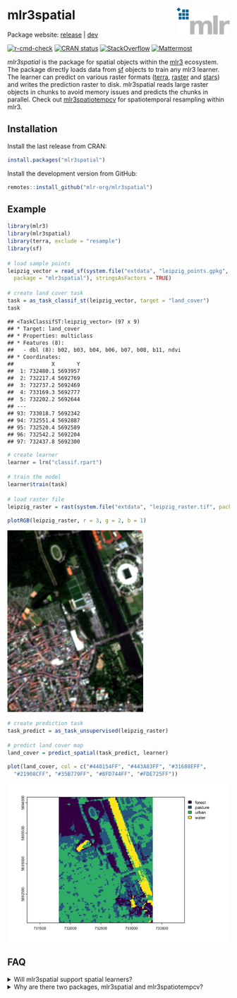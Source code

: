 
# mlr3spatial <img src="man/figures/logo.png" align="right" width = "120" />

Package website: [release](https://mlr3spatial.mlr-org.com/) |
[dev](https://mlr3spatial.mlr-org.com/dev/)

<!-- badges: start -->

[![r-cmd-check](https://github.com/mlr-org/mlr3spatial/actions/workflows/r-cmd-check.yml/badge.svg)](https://github.com/mlr-org/mlr3spatial/actions/workflows/r-cmd-check.yml)
[![CRAN
status](https://www.r-pkg.org/badges/version/mlr3spatial)](https://CRAN.R-project.org/package=mlr3spatial)
[![StackOverflow](https://img.shields.io/badge/stackoverflow-mlr3-orange.svg)](https://stackoverflow.com/questions/tagged/mlr3)
[![Mattermost](https://img.shields.io/badge/chat-mattermost-orange.svg)](https://lmmisld-lmu-stats-slds.srv.mwn.de/mlr_invite/)
<!-- badges: end -->

*mlr3spatial* is the package for spatial objects within the
[mlr3](https://mlr3.mlr-org.com) ecosystem. The package directly loads
data from [sf](https://CRAN.R-project.org/package=sf) objects to train
any mlr3 learner. The learner can predict on various raster formats
([terra](https://CRAN.R-project.org/package=terra),
[raster](https://CRAN.R-project.org/package=raster) and
[stars](https://CRAN.R-project.org/package=stars)) and writes the
prediction raster to disk. mlr3spatial reads large raster objects in
chunks to avoid memory issues and predicts the chunks in parallel. Check
out [mlr3spatiotempcv](https://github.com/mlr-org/mlr3spatiotempcv) for
spatiotemporal resampling within mlr3.

## Installation

Install the last release from CRAN:

``` r
install.packages("mlr3spatial")
```

Install the development version from GitHub:

``` r
remotes::install_github("mlr-org/mlr3spatial")
```

## Example

``` r
library(mlr3)
library(mlr3spatial)
library(terra, exclude = "resample")
library(sf)

# load sample points
leipzig_vector = read_sf(system.file("extdata", "leipzig_points.gpkg",
  package = "mlr3spatial"), stringsAsFactors = TRUE)

# create land cover task
task = as_task_classif_st(leipzig_vector, target = "land_cover")
task
```

    ## <TaskClassifST:leipzig_vector> (97 x 9)
    ## * Target: land_cover
    ## * Properties: multiclass
    ## * Features (8):
    ##   - dbl (8): b02, b03, b04, b06, b07, b08, b11, ndvi
    ## * Coordinates:
    ##            X       Y
    ##  1: 732480.1 5693957
    ##  2: 732217.4 5692769
    ##  3: 732737.2 5692469
    ##  4: 733169.3 5692777
    ##  5: 732202.2 5692644
    ## ---                 
    ## 93: 733018.7 5692342
    ## 94: 732551.4 5692887
    ## 95: 732520.4 5692589
    ## 96: 732542.2 5692204
    ## 97: 732437.8 5692300

``` r
# create learner
learner = lrn("classif.rpart")

# train the model
learner$train(task)

# load raster file
leipzig_raster = rast(system.file("extdata", "leipzig_raster.tif", package = "mlr3spatial"))
```

``` r
plotRGB(leipzig_raster, r = 3, g = 2, b = 1)
```

<img src="man/figures/sentinel.png" />

``` r
# create prediction task
task_predict = as_task_unsupervised(leipzig_raster)

# predict land cover map
land_cover = predict_spatial(task_predict, learner)
```

``` r
plot(land_cover, col = c("#440154FF", "#443A83FF", "#31688EFF",
  "#21908CFF", "#35B779FF", "#8FD744FF", "#FDE725FF"))
```

<img src="man/figures/land_cover.png" />

## FAQ

<details>

<summary>Will mlr3spatial support spatial learners?</summary> <br>
Eventually. It is not yet clear whether these would live in
mlr3extralearners or in mlr3spatial. So far there are none yet.

</details>

<details>

<summary>Why are there two packages, mlr3spatial and
mlr3spatiotempcv?</summary> <br> mlr3spatiotempcv is solely devoted to
resampling techniques. There are quite a few and keeping packages small
is one of the development philosophies of the mlr3 framework. Also back
in the days when mlr3spatiotempcv was developed, it was not yet clear
how we want to structure additional spatial components such as
prediction support for spatial classes and so on.

</details>
